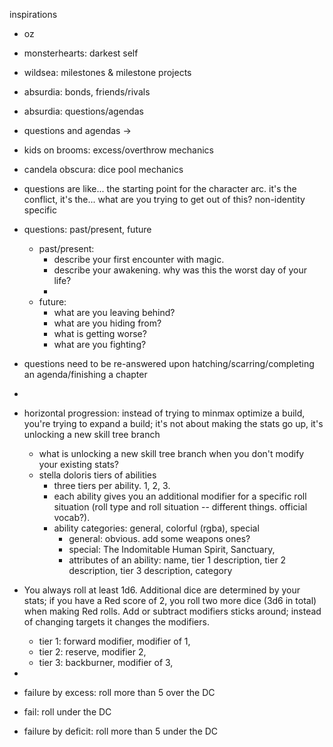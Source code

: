 inspirations
- oz
- monsterhearts: darkest self
- wildsea: milestones & milestone projects
- absurdia: bonds, friends/rivals
- absurdia: questions/agendas
 - questions and agendas -> 
- kids on brooms: excess/overthrow mechanics
- candela obscura: dice pool mechanics

- questions are like... the starting point for the character arc. it's the conflict, it's the... what are you trying to get out of this? non-identity specific
- questions: past/present, future
    - past/present:
        - describe your first encounter with magic. 
        - describe your awakening. why was this the worst day of your life?
        - 
    - future:
        - what are you leaving behind?
        - what are you hiding from? 
        - what is getting worse?
        - what are you fighting?

- questions need to be re-answered upon hatching/scarring/completing an agenda/finishing a chapter
- 
- horizontal progression: instead of trying to minmax optimize a build, you're trying to expand a build; it's not about making the stats go up, it's unlocking a new skill tree branch
    - what is unlocking a new skill tree branch when you don't modify your existing stats?
    - stella doloris tiers of abilities
        - three tiers per ability. 1, 2, 3.
        - each ability gives you an additional modifier for a specific roll situation (roll type and roll situation -- different things. official vocab?). 
        - ability categories: general, colorful (rgba), special
            - general: obvious. add some weapons ones?
            - special: The Indomitable Human Spirit, Sanctuary, 
            - attributes of an ability: name, tier 1 description, tier 2 description, tier 3 description, category

- You always roll at least 1d6. Additional dice are determined by your stats; if you have a Red score of 2, you roll two more dice (3d6 in total) when making Red rolls. Add or subtract modifiers sticks around; instead of changing targets it changes the modifiers.
    - tier 1: forward modifier, modifier of 1, 
    - tier 2: reserve, modifier 2, 
    - tier 3: backburner, modifier of 3, 
- 
- failure by excess: roll more than 5 over the DC
- fail: roll under the DC
- failure by deficit: roll more than 5 under the DC
